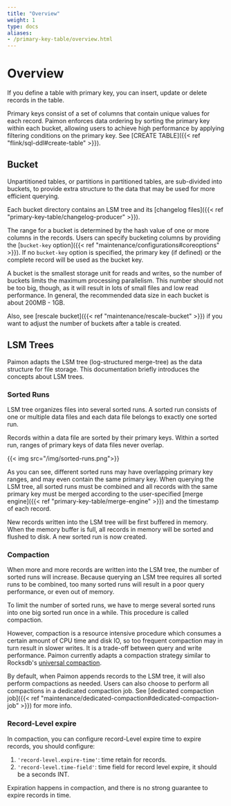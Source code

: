 ```yaml
---
title: "Overview"
weight: 1
type: docs
aliases:
- /primary-key-table/overview.html
---
```

<!--
Licensed to the Apache Software Foundation (ASF) under one
or more contributor license agreements.  See the NOTICE file
distributed with this work for additional information
regarding copyright ownership.  The ASF licenses this file
to you under the Apache License, Version 2.0 (the
"License"); you may not use this file except in compliance
with the License.  You may obtain a copy of the License at

  http://www.apache.org/licenses/LICENSE-2.0

Unless required by applicable law or agreed to in writing,
software distributed under the License is distributed on an
"AS IS" BASIS, WITHOUT WARRANTIES OR CONDITIONS OF ANY
KIND, either express or implied.  See the License for the
specific language governing permissions and limitations
under the License.
-->

# Overview

If you define a table with primary key, you can insert, update or delete records in the table.

Primary keys consist of a set of columns that contain unique values for each record. Paimon enforces data ordering by
sorting the primary key within each bucket, allowing users to achieve high performance by applying filtering conditions
on the primary key. See [CREATE TABLE]({{< ref "flink/sql-ddl#create-table" >}}).

## Bucket

Unpartitioned tables, or partitions in partitioned tables, are sub-divided into buckets, to provide extra structure to the data that may be used for more efficient querying.

Each bucket directory contains an LSM tree and its [changelog files]({{< ref "primary-key-table/changelog-producer" >}}).

The range for a bucket is determined by the hash value of one or more columns in the records. Users can specify bucketing columns by providing the [`bucket-key` option]({{< ref "maintenance/configurations#coreoptions" >}}). If no `bucket-key` option is specified, the primary key (if defined) or the complete record will be used as the bucket key.

A bucket is the smallest storage unit for reads and writes, so the number of buckets limits the maximum processing parallelism. This number should not be too big, though, as it will result in lots of small files and low read performance. In general, the recommended data size in each bucket is about 200MB - 1GB.

Also, see [rescale bucket]({{< ref "maintenance/rescale-bucket" >}}) if you want to adjust the number of buckets after a table is created.

## LSM Trees

Paimon adapts the LSM tree (log-structured merge-tree) as the data structure for file storage. This documentation briefly introduces the concepts about LSM trees.

### Sorted Runs

LSM tree organizes files into several sorted runs. A sorted run consists of one or multiple data files and each data file belongs to exactly one sorted run.

Records within a data file are sorted by their primary keys. Within a sorted run, ranges of primary keys of data files never overlap.

{{< img src="/img/sorted-runs.png">}}

As you can see, different sorted runs may have overlapping primary key ranges, and may even contain the same primary key. When querying the LSM tree, all sorted runs must be combined and all records with the same primary key must be merged according to the user-specified [merge engine]({{< ref "primary-key-table/merge-engine" >}}) and the timestamp of each record.

New records written into the LSM tree will be first buffered in memory. When the memory buffer is full, all records in memory will be sorted and flushed to disk. A new sorted run is now created.

### Compaction

When more and more records are written into the LSM tree, the number of sorted runs will increase. Because querying an LSM tree requires all sorted runs to be combined, too many sorted runs will result in a poor query performance, or even out of memory.

To limit the number of sorted runs, we have to merge several sorted runs into one big sorted run once in a while. This procedure is called compaction.

However, compaction is a resource intensive procedure which consumes a certain amount of CPU time and disk IO, so too frequent compaction may in turn result in slower writes. It is a trade-off between query and write performance. Paimon currently adapts a compaction strategy similar to Rocksdb's [universal compaction](https://github.com/facebook/rocksdb/wiki/Universal-Compaction).

By default, when Paimon appends records to the LSM tree, it will also perform compactions as needed. Users can also choose to perform all compactions in a dedicated compaction job. See [dedicated compaction job]({{< ref "maintenance/dedicated-compaction#dedicated-compaction-job" >}}) for more info.

### Record-Level expire

In compaction, you can configure record-Level expire time to expire records, you should configure:
1. `'record-level.expire-time'`: time retain for records.
2. `'record-level.time-field'`: time field for record level expire, it should be a seconds INT.

Expiration happens in compaction, and there is no strong guarantee to expire records in time.

